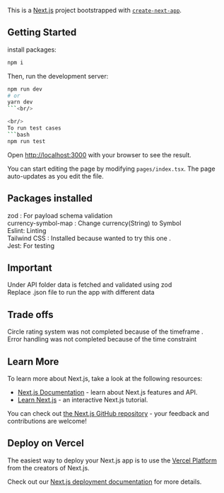 This is a [Next.js](https://nextjs.org/) project bootstrapped with [`create-next-app`](https://github.com/vercel/next.js/tree/canary/packages/create-next-app).

## Getting Started

install packages:

```bash
npm i
```

Then, run the development server:

```bash
npm run dev
# or
yarn dev
```<br/>

<br/>
To run test cases
```bash
npm run test
```

Open [http://localhost:3000](http://localhost:3000) with your browser to see the result.

You can start editing the page by modifying `pages/index.tsx`. The page auto-updates as you edit the file.

## Packages installed

zod : For payload schema validation<br />
currency-symbol-map : Change currency(String) to Symbol<br />
Eslint: Linting<br />
Tailwind CSS : Installed because wanted to try this one .<br />
Jest: For testing

## Important

Under API folder data is fetched and validated using zod<br />
Replace .json file to run the app with different data<br />

## Trade offs

Circle rating system was not completed because of the timeframe .<br />
Error handling was not completed because of the time constraint<br />

## Learn More

To learn more about Next.js, take a look at the following resources:

- [Next.js Documentation](https://nextjs.org/docs) - learn about Next.js features and API.
- [Learn Next.js](https://nextjs.org/learn) - an interactive Next.js tutorial.

You can check out [the Next.js GitHub repository](https://github.com/vercel/next.js/) - your feedback and contributions are welcome!

## Deploy on Vercel

The easiest way to deploy your Next.js app is to use the [Vercel Platform](https://vercel.com/new?utm_medium=default-template&filter=next.js&utm_source=create-next-app&utm_campaign=create-next-app-readme) from the creators of Next.js.

Check out our [Next.js deployment documentation](https://nextjs.org/docs/deployment) for more details.
